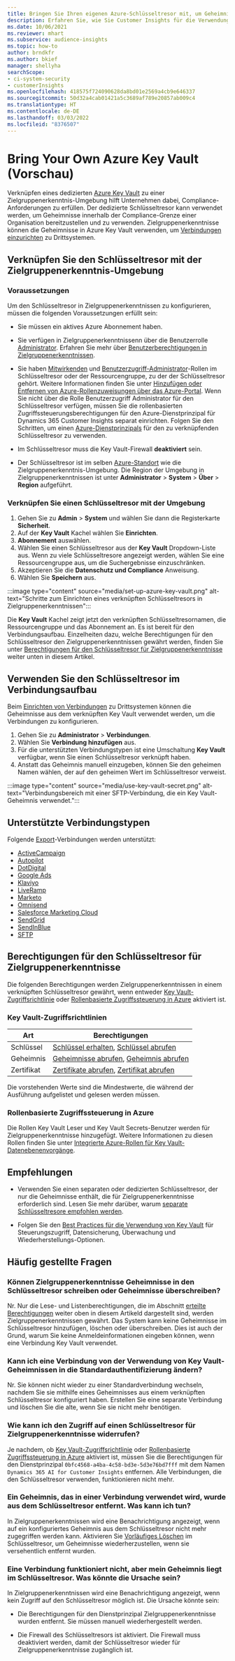 ```yaml
---
title: Bringen Sie Ihren eigenen Azure-Schlüsseltresor mit, um Geheimnisse zu verwalten
description: Erfahren Sie, wie Sie Customer Insights für die Verwendung Ihres eigenen Azure-Schlüsseltresors konfigurieren.
ms.date: 10/06/2021
ms.reviewer: mhart
ms.subservice: audience-insights
ms.topic: how-to
author: brndkfr
ms.author: bkief
manager: shellyha
searchScope:
- ci-system-security
- customerInsights
ms.openlocfilehash: 418575f724090628da8bd01e2569a4cb9e646337
ms.sourcegitcommit: 50d32a4cab01421a5c3689af789e20857ab009c4
ms.translationtype: HT
ms.contentlocale: de-DE
ms.lasthandoff: 03/03/2022
ms.locfileid: "8376507"
---
```

# <a name="bring-your-own-azure-key-vault-preview"></a>Bring Your Own Azure Key Vault (Vorschau)

Verknüpfen eines dedizierten [Azure Key Vault](/azure/key-vault/general/basic-concepts) zu einer Zielgruppenerkenntnis-Umgebung hilft Unternehmen dabei, Compliance-Anforderungen zu erfüllen.
Der dedizierte Schlüsseltresor kann verwendet werden, um Geheimnisse innerhalb der Compliance-Grenze einer Organisation bereitzustellen und zu verwenden. Zielgruppenerkenntnisse können die Geheimnisse in Azure Key Vault verwenden, um [Verbindungen einzurichten](connections.md) zu Drittsystemen.

## <a name="link-the-key-vault-to-the-audience-insights-environment"></a>Verknüpfen Sie den Schlüsseltresor mit der Zielgruppenerkenntnis-Umgebung

### <a name="prerequisites"></a>Voraussetzungen

Um den Schlüsseltresor in Zielgruppenerkenntnissen zu konfigurieren, müssen die folgenden Voraussetzungen erfüllt sein:

- Sie müssen ein aktives Azure Abonnement haben.

- Sie verfügen in Zielgruppenerkenntnissenn über die Benutzerrolle [Administrator](permissions.md#admin). Erfahren Sie mehr über [Benutzerberechtigungen in Zielgruppenerkenntnissen](permissions.md#assign-roles-and-permissions).

- Sie haben [Mitwirkenden](/azure/role-based-access-control/built-in-roles#contributor) und [Benutzerzugriff-Administrator](/azure/role-based-access-control/built-in-roles#user-access-administrator)-Rollen im Schlüsseltresor oder der Ressourcengruppe, zu der der Schlüsseltresor gehört. Weitere Informationen finden Sie unter [Hinzufügen oder Entfernen von Azure-Rollenzuweisungen über das Azure-Portal](/azure/role-based-access-control/role-assignments-portal). Wenn Sie nicht über die Rolle Benutzerzugriff Administrator für den Schlüsseltresor verfügen, müssen Sie die rollenbasierten Zugriffssteuerungsberechtigungen für den Azure-Dienstprinzipal für Dynamics 365 Customer Insights separat einrichten. Folgen Sie den Schritten, um einen [Azure-Dienstprinzipals](connect-service-principal.md) für den zu verknüpfenden Schlüsseltresor zu verwenden.

- Im Schlüsseltresor muss die Key Vault-Firewall **deaktiviert** sein.

- Der Schlüsseltresor ist im selben [Azure-Standort](https://azure.microsoft.com/global-infrastructure/geographies/#overview) wie die Zielgruppenerkenntnis-Umgebung. Die Region der Umgebung in Zielgruppenerkenntnissen ist unter **Administrator** > **System** > **Über** > **Region** aufgeführt.

### <a name="link-a-key-vault-to-the-environment"></a>Verknüpfen Sie einen Schlüsseltresor mit der Umgebung

1. Gehen Sie zu **Admin** > **System** und wählen Sie dann die Registerkarte **Sicherheit**.
1. Auf der **Key Vault** Kachel wählen Sie **Einrichten**.
1. **Abonnement** auswählen.
1. Wählen Sie einen Schlüsseltresor aus der **Key Vault** Dropdown-Liste aus. Wenn zu viele Schlüsseltresore angezeigt werden, wählen Sie eine Ressourcengruppe aus, um die Suchergebnisse einzuschränken.
1. Akzeptieren Sie die **Datenschutz und Compliance** Anweisung.
1. Wählen Sie **Speichern** aus.

:::image type="content" source="media/set-up-azure-key-vault.png" alt-text="Schritte zum Einrichten eines verknüpften Schlüsseltresors in Zielgruppenerkenntnissen":::

Die **Key Vault** Kachel zeigt jetzt den verknüpften Schlüsseltresornamen, die Ressourcengruppe und das Abonnement an. Es ist bereit für den Verbindungsaufbau.
Einzelheiten dazu, welche Berechtigungen für den Schlüsseltresor den Zielgruppenerkenntnissen gewährt werden, finden Sie unter [Berechtigungen für den Schlüsseltresor für Zielgruppenerkenntnisse](#permissions-granted-on-the-key-vault-to-audience-insights) weiter unten in diesem Artikel.

## <a name="use-the-key-vault-in-the-connection-setup"></a>Verwenden Sie den Schlüsseltresor im Verbindungsaufbau

Beim [Einrichten von Verbindungen](connections.md) zu Drittsystemen können die Geheimnisse aus dem verknüpften Key Vault verwendet werden, um die Verbindungen zu konfigurieren.

1. Gehen Sie zu **Administrator** > **Verbindungen**.
1. Wählen Sie **Verbindung hinzufügen** aus.
1. Für die unterstützten Verbindungstypen ist eine Umschaltung **Key Vault** verfügbar, wenn Sie einen Schlüsseltresor verknüpft haben.
1. Anstatt das Geheimnis manuell einzugeben, können Sie den geheimen Namen wählen, der auf den geheimen Wert im Schlüsseltresor verweist.

:::image type="content" source="media/use-key-vault-secret.png" alt-text="Verbindungsbereich mit einer SFTP-Verbindung, die ein Key Vault-Geheimnis verwendet.":::

## <a name="supported-connection-types"></a>Unterstützte Verbindungstypen

Folgende [Export](export-destinations.md)-Verbindungen werden unterstützt:

* [ActiveCampaign](export-active-campaign.md)
* [Autopilot](export-autopilot.md)
* [DotDigital](export-dotdigital.md)
* [Google Ads](export-google-ads.md)
* [Klaviyo](export-klaviyo.md)
* [LiveRamp](export-liveramp.md)
* [Marketo](export-marketo.md)
* [Omnisend](export-omnisend.md)
* [Salesforce Marketing Cloud](export-salesforce.md)
* [SendGrid](export-sendgrid.md)
* [SendInBlue](export-sendinblue.md)
* [SFTP](export-sftp.md)

## <a name="permissions-granted-on-the-key-vault-to-audience-insights"></a>Berechtigungen für den Schlüsseltresor für Zielgruppenerkenntnisse

Die folgenden Berechtigungen werden Zielgruppenerkenntnissen in einem verknüpften Schlüsseltresor gewährt, wenn entweder [Key Vault-Zugriffsrichtlinie](/azure/key-vault/general/assign-access-policy?tabs=azure-portal) oder [Rollenbasierte Zugriffssteuerung in Azure](/azure/key-vault/general/rbac-guide?tabs=azure-cli) aktiviert ist.

### <a name="key-vault-access-policy"></a>Key Vault-Zugriffsrichtlinien

| Art        | Berechtigungen          |
| ----------- | -------------------- |
| Schlüssel         | [Schlüssel erhalten](/rest/api/keyvault/get-keys), [Schlüssel abrufen](/rest/api/keyvault/get-key)                                 |
| Geheimnis      | [Geheimnisse abrufen](/rest/api/keyvault/get-secrets), [Geheimnis abrufen](/rest/api/keyvault/get-secret)                     |
| Zertifikat | [Zertifikate abrufen](/rest/api/keyvault/get-certificates), [Zertifikat abrufen](/rest/api/keyvault/get-certificate) |

Die vorstehenden Werte sind die Mindestwerte, die während der Ausführung aufgelistet und gelesen werden müssen.

### <a name="azure-role-based-access-control"></a>Rollenbasierte Zugriffssteuerung in Azure

Die Rollen Key Vault Leser und Key Vault Secrets-Benutzer werden für Zielgruppenerkenntnisse hinzugefügt. Weitere Informationen zu diesen Rollen finden Sie unter [Integrierte Azure-Rollen für Key Vault-Datenebenenvorgänge](/azure/key-vault/general/rbac-guide?tabs=azure-cli).

## <a name="recommendations"></a>Empfehlungen

- Verwenden Sie einen separaten oder dedizierten Schlüsseltresor, der nur die Geheimnisse enthält, die für Zielgruppenerkenntnisse erforderlich sind. Lesen Sie mehr darüber, warum [separate Schlüsseltresore empfohlen werden](/azure/key-vault/general/best-practices#why-we-recommend-separate-key-vaults).

- Folgen Sie den [Best Practices für die Verwendung von Key Vault](/azure/key-vault/general/best-practices#turn-on-logging) für Steuerungszugriff, Datensicherung, Überwachung und Wiederherstellungs-Optionen.

## <a name="frequently-asked-questions"></a>Häufig gestellte Fragen

### <a name="can-audience-insights-write-secrets-or-overwrite-secrets-into-the-key-vault"></a>Können Zielgruppenerkenntnisse Geheimnisse in den Schlüsseltresor schreiben oder Geheimnisse überschreiben?

Nr. Nur die Lese- und Listenberechtigungen, die im Abschnitt [erteilte Berechtigungen](#permissions-granted-on-the-key-vault-to-audience-insights) weiter oben in diesem Artikeld dargestellt sind, werden Zielgruppenerkenntnissen gewährt. Das System kann keine Geheimnisse im Schlüsseltresor hinzufügen, löschen oder überschreiben. Dies ist auch der Grund, warum Sie keine Anmeldeinformationen eingeben können, wenn eine Verbindung Key Vault verwendet.

### <a name="can-i-change-a-connection-from-using-key-vault-secrets-to-default-authentication"></a>Kann ich eine Verbindung von der Verwendung von Key Vault-Geheimnissen in die Standardauthentifizierung ändern?

Nr. Sie können nicht wieder zu einer Standardverbindung wechseln, nachdem Sie sie mithilfe eines Geheimnisses aus einem verknüpften Schlüsseltresor konfiguriert haben. Erstellen Sie eine separate Verbindung und löschen Sie die alte, wenn Sie sie nicht mehr benötigen.

### <a name="how-can-i-revoke-access-to-a-key-vault-for-audience-insights"></a>Wie kann ich den Zugriff auf einen Schlüsseltresor für Zielgruppenerkenntnisse widerrufen?

Je nachdem, ob [Key Vault-Zugriffsrichtlinie](/azure/key-vault/general/assign-access-policy?tabs=azure-portal) oder [Rollenbasierte Zugriffssteuerung in Azure](/azure/key-vault/general/rbac-guide?tabs=azure-cli) aktiviert ist, müssen Sie die Berechtigungen für den Dienstprinzipal `0bfc4568-a4ba-4c58-bd3e-5d3e76bd7fff` mit dem Namen `Dynamics 365 AI for Customer Insights` entfernen. Alle Verbindungen, die den Schlüsseltresor verwenden, funktionieren nicht mehr.

### <a name="a-secret-thats-used-in-a-connection-got-removed-from-the-key-vault-what-can-i-do"></a>Ein Geheimnis, das in einer Verbindung verwendet wird, wurde aus dem Schlüsseltresor entfernt. Was kann ich tun?

In Zielgruppenerkenntnissen wird eine Benachrichtigung angezeigt, wenn auf ein konfiguriertes Geheimnis aus dem Schlüsseltresor nicht mehr zugegriffen werden kann. Aktivieren Sie [Vorläufiges Löschen](/azure/key-vault/general/soft-delete-overview) im Schlüsseltresor, um Geheimnisse wiederherzustellen, wenn sie versehentlich entfernt wurden.

### <a name="a-connection-doesnt-work-but-my-secret-is-in-the-key-vault-what-might-be-the-cause"></a>Eine Verbindung funktioniert nicht, aber mein Geheimnis liegt im Schlüsseltresor. Was könnte die Ursache sein?

In Zielgruppenerkenntnissen wird eine Benachrichtigung angezeigt, wenn kein Zugriff auf den Schlüsseltresor möglich ist. Die Ursache könnte sein:

- Die Berechtigungen für den Dienstprinzipal Zielgruppenerkenntnisse wurden entfernt. Sie müssen manuell wiederhergestellt werden.

- Die Firewall des Schlüsseltresors ist aktiviert. Die Firewall muss deaktiviert werden, damit der Schlüsseltresor wieder für Zielgruppenerkenntnisse zugänglich ist.
